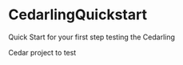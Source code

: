 # CedarlingQuickstart
Quick Start for your first step testing the Cedarling

Cedar project to test 
